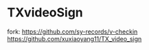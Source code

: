 # TXvideoSign
fork:
https://github.com/sy-records/v-checkin
https://github.com/xuxiaoyang11/TX_video_sign
